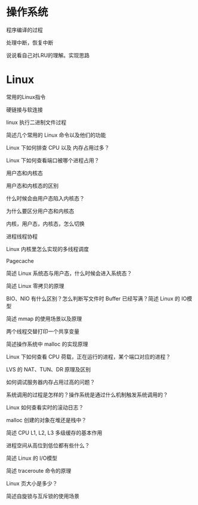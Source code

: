 # 操作系统

程序编译的过程

处理中断，恢复中断

说说看自己对LRU的理解。实现思路



# Linux

常用的Linux指令

硬链接与软连接

linux 执行二进制文件过程 

简述几个常用的 Linux 命令以及他们的功能



Linux 下如何排查 CPU 以及 内存占用过多？

Linux 下如何查看端口被哪个进程占用？

用户态和内核态

用户态和内核态的区别

什么时候会由用户态陷入内核态？

为什么要区分用户态和内核态

内核，用户态，内核态，怎么切换

进程线程协程





Linux 内核里怎么实现的多线程调度

Pagecache

简述 Linux 系统态与用户态，什么时候会进入系统态？



简述 Linux 零拷贝的原理





BIO、NIO 有什么区别？怎么判断写文件时 Buffer 已经写满？简述 Linux 的 IO模型

简述 mmap 的使用场景以及原理

两个线程交替打印一个共享变量

简述操作系统中 malloc 的实现原理

Linux 下如何查看 CPU 荷载，正在运行的进程，某个端口对应的进程？

LVS 的 NAT、TUN、DR 原理及区别

如何调试服务器内存占用过高的问题？

系统调用的过程是怎样的？操作系统是通过什么机制触发系统调用的？

Linux 如何查看实时的滚动日志？

malloc 创建的对象在堆还是栈中？

简述 CPU L1, L2, L3 多级缓存的基本作用

进程空间从高位到低位都有些什么？

简述 Linux 的 I/O模型

简述 traceroute 命令的原理

Linux 页大小是多少？



简述自旋锁与互斥锁的使用场景

